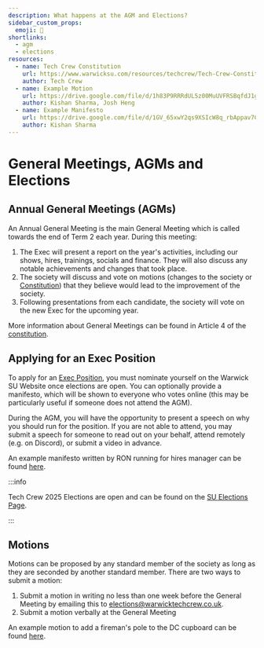 ```yaml
---
description: What happens at the AGM and Elections?
sidebar_custom_props:
  emoji: 📅
shortlinks:
  - agm
  - elections
resources:
  - name: Tech Crew Constitution
    url: https://www.warwicksu.com/resources/techcrew/Tech-Crew-Constitution/
    author: Tech Crew
  - name: Example Motion
    url: https://drive.google.com/file/d/1h83P9RRRdUL5z00MuUVFRSBqfdJ1grF3/view?usp=sharing
    author: Kishan Sharma, Josh Heng
  - name: Example Manifesto
    url: https://drive.google.com/file/d/1GV_65xwY2qs9XSIcW8q_rbAppav7CSyD/view?usp=drive_link
    author: Kishan Sharma
---
```


# General Meetings, AGMs and Elections

## Annual General Meetings (AGMs)

An Annual General Meeting is the main General Meeting which is called towards the end of Term 2 each year. During this
meeting:

1. The Exec will present a report on the year's activities, including our shows, hires, trainings, socials and finance.
   They will also discuss any notable achievements and changes that took place.
2. The society will discuss and vote on motions (changes to the society or [Constitution](./03-constitution.md)) that
   they believe would lead to the improvement of the society.
3. Following presentations from each candidate, the society will vote on the new Exec for the upcoming year.

More information about General Meetings can be found in Article 4 of the [constitution](./03-constitution.md).

## Applying for an Exec Position

To apply for an [Exec Position](./01-exec.md), you must nominate yourself on the Warwick SU Website once elections are
open. You can optionally provide a manifesto, which will be shown to everyone who votes online (this may be particularly
useful if someone does not attend the AGM).

During the AGM, you will have the opportunity to present a speech on why you should run for the position. If you are not
able to attend, you may submit a speech for someone to read out on your behalf, attend remotely (e.g. on Discord), or
submit a video in advance.

An example manifesto written by RON running for hires manager can be found
[here](https://drive.google.com/file/d/1GV_65xwY2qs9XSIcW8q_rbAppav7CSyD/view?usp=drive_link).

:::info

Tech Crew 2025 Elections are open and can be found on the
[SU Elections Page](https://www.warwicksu.com/student-voice/elections/posts/3041/).

:::

## Motions

Motions can be proposed by any standard member of the society as long as they are seconded by another standard member.
There are two ways to submit a motion:

1. Submit a motion in writing no less than one week before the General Meeting by emailing this to
   elections@warwicktechcrew.co.uk.
2. Submit a motion verbally at the General Meeting

An example motion to add a fireman's pole to the DC cupboard can be found
[here](https://drive.google.com/file/d/1h83P9RRRdUL5z00MuUVFRSBqfdJ1grF3/view?usp=sharing).
